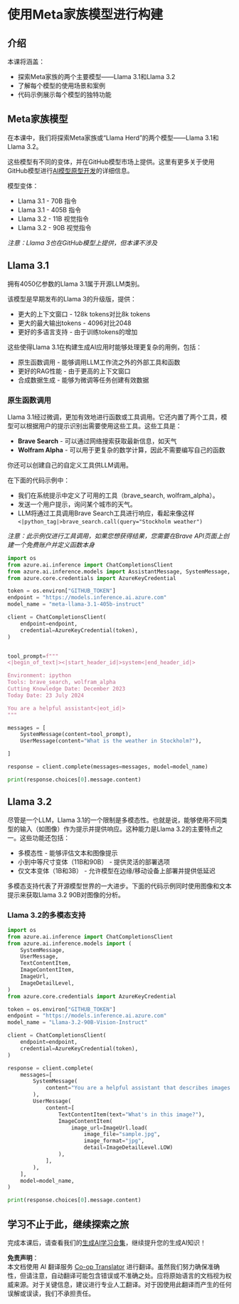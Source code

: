 <!--
CO_OP_TRANSLATOR_METADATA:
{
  "original_hash": "4c2a0b0c738b649ef049fb99a23be661",
  "translation_date": "2025-05-20T11:06:51+00:00",
  "source_file": "21-meta/README.md",
  "language_code": "zh"
}
-->
# 使用Meta家族模型进行构建

## 介绍

本课将涵盖：

- 探索Meta家族的两个主要模型——Llama 3.1和Llama 3.2
- 了解每个模型的使用场景和案例
- 代码示例展示每个模型的独特功能

## Meta家族模型

在本课中，我们将探索Meta家族或“Llama Herd”的两个模型——Llama 3.1和Llama 3.2。

这些模型有不同的变体，并在GitHub模型市场上提供。这里有更多关于使用GitHub模型进行[AI模型原型开发](https://docs.github.com/en/github-models/prototyping-with-ai-models?WT.mc_id=academic-105485-koreyst)的详细信息。

模型变体：
- Llama 3.1 - 70B 指令
- Llama 3.1 - 405B 指令
- Llama 3.2 - 11B 视觉指令
- Llama 3.2 - 90B 视觉指令

*注意：Llama 3也在GitHub模型上提供，但本课不涉及*

## Llama 3.1

拥有4050亿参数的Llama 3.1属于开源LLM类别。

该模型是早期发布的Llama 3的升级版，提供：

- 更大的上下文窗口 - 128k tokens对比8k tokens
- 更大的最大输出tokens - 4096对比2048
- 更好的多语言支持 - 由于训练tokens的增加

这些使得Llama 3.1在构建生成AI应用时能够处理更复杂的用例，包括：
- 原生函数调用 - 能够调用LLM工作流之外的外部工具和函数
- 更好的RAG性能 - 由于更高的上下文窗口
- 合成数据生成 - 能够为微调等任务创建有效数据

### 原生函数调用

Llama 3.1经过微调，更加有效地进行函数或工具调用。它还内置了两个工具，模型可以根据用户的提示识别出需要使用这些工具。这些工具是：

- **Brave Search** - 可以通过网络搜索获取最新信息，如天气
- **Wolfram Alpha** - 可以用于更复杂的数学计算，因此不需要编写自己的函数

你还可以创建自己的自定义工具供LLM调用。

在下面的代码示例中：

- 我们在系统提示中定义了可用的工具（brave_search, wolfram_alpha）。
- 发送一个用户提示，询问某个城市的天气。
- LLM将通过工具调用Brave Search工具进行响应，看起来像这样 `<|python_tag|>brave_search.call(query="Stockholm weather")`

*注意：此示例仅进行工具调用，如果您想获得结果，您需要在Brave API页面上创建一个免费账户并定义函数本身*

```python 
import os
from azure.ai.inference import ChatCompletionsClient
from azure.ai.inference.models import AssistantMessage, SystemMessage, UserMessage
from azure.core.credentials import AzureKeyCredential

token = os.environ["GITHUB_TOKEN"]
endpoint = "https://models.inference.ai.azure.com"
model_name = "meta-llama-3.1-405b-instruct"

client = ChatCompletionsClient(
    endpoint=endpoint,
    credential=AzureKeyCredential(token),
)


tool_prompt=f"""
<|begin_of_text|><|start_header_id|>system<|end_header_id|>

Environment: ipython
Tools: brave_search, wolfram_alpha
Cutting Knowledge Date: December 2023
Today Date: 23 July 2024

You are a helpful assistant<|eot_id|>
"""

messages = [
    SystemMessage(content=tool_prompt),
    UserMessage(content="What is the weather in Stockholm?"),

]

response = client.complete(messages=messages, model=model_name)

print(response.choices[0].message.content)
```

## Llama 3.2

尽管是一个LLM，Llama 3.1的一个限制是多模态性。也就是说，能够使用不同类型的输入（如图像）作为提示并提供响应。这种能力是Llama 3.2的主要特点之一。这些功能还包括：

- 多模态性 - 能够评估文本和图像提示
- 小到中等尺寸变体（11B和90B） - 提供灵活的部署选项
- 仅文本变体（1B和3B） - 允许模型在边缘/移动设备上部署并提供低延迟

多模态支持代表了开源模型世界的一大进步。下面的代码示例同时使用图像和文本提示来获取Llama 3.2 90B对图像的分析。

### Llama 3.2的多模态支持

```python 
import os
from azure.ai.inference import ChatCompletionsClient
from azure.ai.inference.models import (
    SystemMessage,
    UserMessage,
    TextContentItem,
    ImageContentItem,
    ImageUrl,
    ImageDetailLevel,
)
from azure.core.credentials import AzureKeyCredential

token = os.environ["GITHUB_TOKEN"]
endpoint = "https://models.inference.ai.azure.com"
model_name = "Llama-3.2-90B-Vision-Instruct"

client = ChatCompletionsClient(
    endpoint=endpoint,
    credential=AzureKeyCredential(token),
)

response = client.complete(
    messages=[
        SystemMessage(
            content="You are a helpful assistant that describes images in details."
        ),
        UserMessage(
            content=[
                TextContentItem(text="What's in this image?"),
                ImageContentItem(
                    image_url=ImageUrl.load(
                        image_file="sample.jpg",
                        image_format="jpg",
                        detail=ImageDetailLevel.LOW)
                ),
            ],
        ),
    ],
    model=model_name,
)

print(response.choices[0].message.content)
```

## 学习不止于此，继续探索之旅

完成本课后，请查看我们的[生成AI学习合集](https://aka.ms/genai-collection?WT.mc_id=academic-105485-koreyst)，继续提升您的生成AI知识！

**免责声明**：  
本文档使用 AI 翻译服务 [Co-op Translator](https://github.com/Azure/co-op-translator) 进行翻译。虽然我们努力确保准确性，但请注意，自动翻译可能包含错误或不准确之处。应将原始语言的文档视为权威来源。对于关键信息，建议进行专业人工翻译。对于因使用此翻译而产生的任何误解或误读，我们不承担责任。